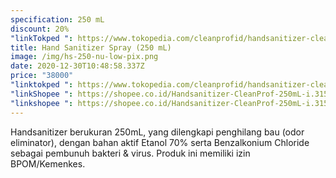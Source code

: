 ```yaml
---
specification: 250 mL
discount: 20%
"linkTokped ": https://www.tokopedia.com/cleanprofid/handsanitizer-cleanprof-250ml
title: Hand Sanitizer Spray (250 mL)
image: /img/hs-250-nu-low-pix.png
date: 2020-12-30T10:48:58.337Z
price: "38000"
"linktokped ": https://www.tokopedia.com/cleanprofid/handsanitizer-cleanprof-250ml
"linkShopee ": https://shopee.co.id/Handsanitizer-CleanProf-250mL-i.315548033.5354976761
"linkshopee ": https://shopee.co.id/Handsanitizer-CleanProf-250mL-i.315548033.5354976761
---
```

Handsanitizer berukuran 250mL, yang dilengkapi penghilang bau (odor eliminator), dengan bahan aktif Etanol 70% serta Benzalkonium Chloride sebagai pembunuh bakteri & virus.
Produk ini memiliki izin BPOM/Kemenkes.